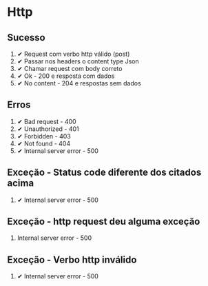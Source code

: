 # Http

## Sucesso
1. ✔ Request com verbo http válido (post)
2. ✔ Passar nos headers o content type Json
3. ✔ Chamar request com body correto
4. ✔ Ok - 200 e resposta com dados
5. ✔ No content - 204 e respostas sem dados

## Erros
1. ✔ Bad request - 400
2. ✔ Unauthorized - 401
3. ✔ Forbidden - 403
4. ✔ Not found - 404
5. ✔ Internal server error - 500

## Exceção - Status code diferente dos citados acima
1. ✔ Internal server error - 500

## Exceção - http request deu alguma exceção
1. Internal server error - 500

## Exceção - Verbo http inválido
1. ✔ Internal server error - 500